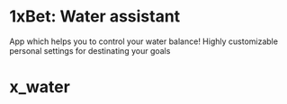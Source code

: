 # 1xBet: Water assistant

App which helps you to control your water balance!
Highly customizable personal settings for destinating your goals

# x_water
